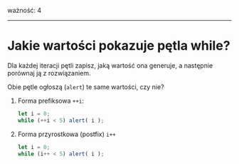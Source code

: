 ważność: 4

---

# Jakie wartości pokazuje pętla while?

Dla każdej iteracji pętli zapisz, jaką wartość ona generuje, a następnie porównaj ją z rozwiązaniem.

Obie pętle ogłoszą (`alert`) te same wartości, czy nie?

1. Forma prefiksowa `++i`:

    ```js
    let i = 0;
    while (++i < 5) alert( i );
    ```
2. Forma przyrostkowa (postfix) `i++`

    ```js
    let i = 0;
    while (i++ < 5) alert( i );
    ```
